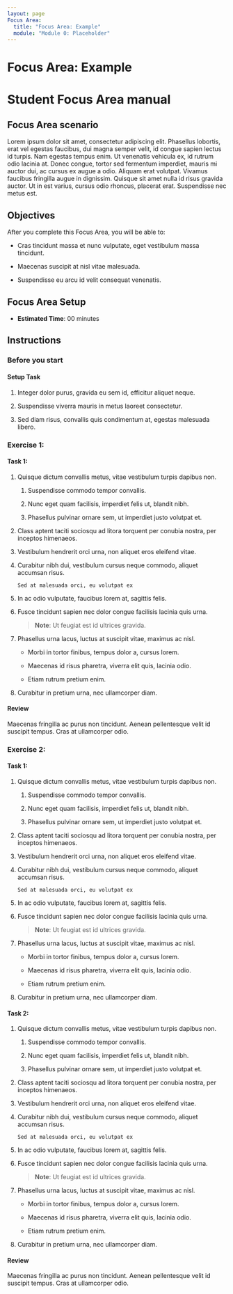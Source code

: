```yaml
---
layout: page
Focus Area:
  title: "Focus Area: Example"
  module: "Module 0: Placeholder"
---
```


# Focus Area: Example

# Student Focus Area manual

## Focus Area scenario

Lorem ipsum dolor sit amet, consectetur adipiscing elit. Phasellus lobortis, erat vel egestas faucibus, dui magna semper velit, id congue sapien lectus id turpis. Nam egestas tempus enim. Ut venenatis vehicula ex, id rutrum odio lacinia at. Donec congue, tortor sed fermentum imperdiet, mauris mi auctor dui, ac cursus ex augue a odio. Aliquam erat volutpat. Vivamus faucibus fringilla augue in dignissim. Quisque sit amet nulla id risus gravida auctor. Ut in est varius, cursus odio rhoncus, placerat erat. Suspendisse nec metus est.

## Objectives

After you complete this Focus Area, you will be able to:

- Cras tincidunt massa et nunc vulputate, eget vestibulum massa tincidunt.

- Maecenas suscipit at nisl vitae malesuada.

- Suspendisse eu arcu id velit consequat venenatis.

## Focus Area Setup

- **Estimated Time**: 00 minutes

## Instructions

### Before you start

#### Setup Task

1. Integer dolor purus, gravida eu sem id, efficitur aliquet neque.

1. Suspendisse viverra mauris in metus laoreet consectetur.

1. Sed diam risus, convallis quis condimentum at, egestas malesuada libero.

### Exercise 1:

#### Task 1:

1. Quisque dictum convallis metus, vitae vestibulum turpis dapibus non.

   1. Suspendisse commodo tempor convallis.

   1. Nunc eget quam facilisis, imperdiet felis ut, blandit nibh.

   1. Phasellus pulvinar ornare sem, ut imperdiet justo volutpat et.

1. Class aptent taciti sociosqu ad litora torquent per conubia nostra, per inceptos himenaeos.

1. Vestibulum hendrerit orci urna, non aliquet eros eleifend vitae.

1. Curabitur nibh dui, vestibulum cursus neque commodo, aliquet accumsan risus.

   ```
   Sed at malesuada orci, eu volutpat ex
   ```

1. In ac odio vulputate, faucibus lorem at, sagittis felis.

1. Fusce tincidunt sapien nec dolor congue facilisis lacinia quis urna.

   > **Note**: Ut feugiat est id ultrices gravida.

1. Phasellus urna lacus, luctus at suscipit vitae, maximus ac nisl.

   - Morbi in tortor finibus, tempus dolor a, cursus lorem.

   - Maecenas id risus pharetra, viverra elit quis, lacinia odio.

   - Etiam rutrum pretium enim.

1. Curabitur in pretium urna, nec ullamcorper diam.

#### Review

Maecenas fringilla ac purus non tincidunt. Aenean pellentesque velit id suscipit tempus. Cras at ullamcorper odio.

### Exercise 2:

#### Task 1:

1. Quisque dictum convallis metus, vitae vestibulum turpis dapibus non.

   1. Suspendisse commodo tempor convallis.

   1. Nunc eget quam facilisis, imperdiet felis ut, blandit nibh.

   1. Phasellus pulvinar ornare sem, ut imperdiet justo volutpat et.

1. Class aptent taciti sociosqu ad litora torquent per conubia nostra, per inceptos himenaeos.

1. Vestibulum hendrerit orci urna, non aliquet eros eleifend vitae.

1. Curabitur nibh dui, vestibulum cursus neque commodo, aliquet accumsan risus.

   ```
   Sed at malesuada orci, eu volutpat ex
   ```

1. In ac odio vulputate, faucibus lorem at, sagittis felis.

1. Fusce tincidunt sapien nec dolor congue facilisis lacinia quis urna.

   > **Note**: Ut feugiat est id ultrices gravida.

1. Phasellus urna lacus, luctus at suscipit vitae, maximus ac nisl.

   - Morbi in tortor finibus, tempus dolor a, cursus lorem.

   - Maecenas id risus pharetra, viverra elit quis, lacinia odio.

   - Etiam rutrum pretium enim.

1. Curabitur in pretium urna, nec ullamcorper diam.

#### Task 2:

1. Quisque dictum convallis metus, vitae vestibulum turpis dapibus non.

   1. Suspendisse commodo tempor convallis.

   1. Nunc eget quam facilisis, imperdiet felis ut, blandit nibh.

   1. Phasellus pulvinar ornare sem, ut imperdiet justo volutpat et.

1. Class aptent taciti sociosqu ad litora torquent per conubia nostra, per inceptos himenaeos.

1. Vestibulum hendrerit orci urna, non aliquet eros eleifend vitae.

1. Curabitur nibh dui, vestibulum cursus neque commodo, aliquet accumsan risus.

   ```
   Sed at malesuada orci, eu volutpat ex
   ```

1. In ac odio vulputate, faucibus lorem at, sagittis felis.

1. Fusce tincidunt sapien nec dolor congue facilisis lacinia quis urna.

   > **Note**: Ut feugiat est id ultrices gravida.

1. Phasellus urna lacus, luctus at suscipit vitae, maximus ac nisl.

   - Morbi in tortor finibus, tempus dolor a, cursus lorem.

   - Maecenas id risus pharetra, viverra elit quis, lacinia odio.

   - Etiam rutrum pretium enim.

1. Curabitur in pretium urna, nec ullamcorper diam.

#### Review

Maecenas fringilla ac purus non tincidunt. Aenean pellentesque velit id suscipit tempus. Cras at ullamcorper odio.

